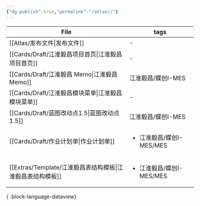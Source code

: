 ```yaml
---
{"dg-publish":true,"permalink":"/atlas//"}
---
```



| File                                        | tags                               |
| ------------------------------------------- | ---------------------------------- |
| [[Atlas/发布文件\|发布文件]]                     | \-                                 |
| [[Cards/Draft/江淮毅昌项目首页\|江淮毅昌项目首页]]       | \-                                 |
| [[Cards/Draft/江淮毅昌 Memo\|江淮毅昌 Memo]]     | 江淮毅昌/蝶创I-MES                       |
| [[Cards/Draft/江淮毅昌模块菜单\|江淮毅昌模块菜单]]       | \-                                 |
| [[Cards/Draft/蓝图改动点1.5\|蓝图改动点1.5]]       | 江淮毅昌/蝶创I-MES                       |
| [[Cards/Draft/作业计划单\|作业计划单]]             | <ul><li>江淮毅昌/蝶创I-MES/MES</li></ul> |
| [[Extras/Template/江淮毅昌表结构模板\|江淮毅昌表结构模板]] | <ul><li>江淮毅昌/蝶创I-MES/MES</li></ul> |

{ .block-language-dataview}